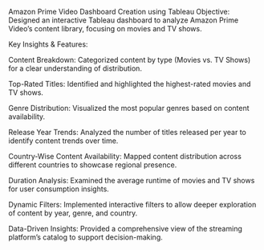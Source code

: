 Amazon Prime Video Dashboard Creation using Tableau
Objective: Designed an interactive Tableau dashboard to analyze Amazon Prime Video’s content library, focusing on movies and TV shows.

Key Insights & Features:

Content Breakdown: Categorized content by type (Movies vs. TV Shows) for a clear understanding of distribution.

Top-Rated Titles: Identified and highlighted the highest-rated movies and TV shows.

Genre Distribution: Visualized the most popular genres based on content availability.

Release Year Trends: Analyzed the number of titles released per year to identify content trends over time.

Country-Wise Content Availability: Mapped content distribution across different countries to showcase regional presence.

Duration Analysis: Examined the average runtime of movies and TV shows for user consumption insights.

Dynamic Filters: Implemented interactive filters to allow deeper exploration of content by year, genre, and country.

Data-Driven Insights: Provided a comprehensive view of the streaming platform’s catalog to support decision-making.
